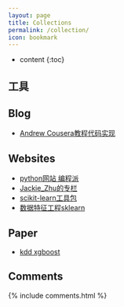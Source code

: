 ```yaml
---
layout: page
title: Collections
permalink: /collection/
icon: bookmark
---
```


* content
{:toc}

## 工具

## Blog

* [Andrew Cousera教程代码实现](http://www.johnwittenauer.net/machine-learning-exercises-in-python-part-1/)

## Websites

* [python网站 编程派](http://codingpy.com/)
* [Jackie_Zhu的专栏](http://blog.csdn.net/usingnamespace_std/article/category/1410392)
* [scikit-learn工具包](http://scikit-learn.org/)
* [数据特征工程sklearn](http://www.cnblogs.com/jasonfreak/p/5448385.html)

## Paper

* [kdd xgboost](http://www.kdd.org/kdd2016/papers/files/rfp0697-chenAemb.pdf)

## Comments

{% include comments.html %}
